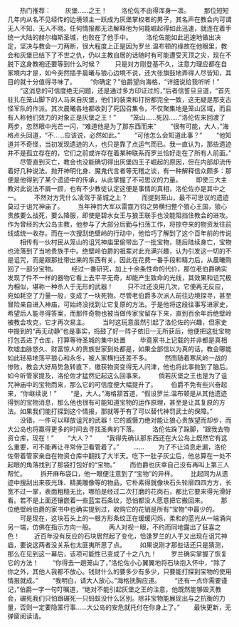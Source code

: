 　　热门推荐：
　　灰堡……之王！
　　洛伦佐不由得浑身一凛。
　　那位短短几年内从名不见经传的边境领主一跃成为灰堡掌权者的男子，其名声在教会内可谓无人不知、无人不晓。任何情报都无法解释他为何能崛起得如此迅速，就连在着手统一大陆的赫尔梅斯圣城，也败在了他手中。
　　洛伦佐能如此迅速地做出决定，坚决与教会一刀两断，很大程度上正是因为罗兰.温布顿的缘故在他眼里，教会和灰堡已结下了不世之仇，仍以主教自居的话随时有可能遭受灭顶之灾，现在不脱下这身教袍还要等到什么时候？
　　只是对方刚登基不久，注意力理应都在自家境内才是，如今突然插手晨曦与狼心边境不说，还大张旗鼓地弄得人尽皆知，其目的就十分值得寻味了。
　　“你确定？”伯爵望向海格，“详细说给我听听！”
　　“这消息的可信度绝无问题，还是通过多方印证过的，”后者信誓旦旦道，“首先驻扎在笼山脚下的人马来自灰堡，他们的装束和打扮都完全一致，这无疑是那支古怪军队的作派。其次晨曦各地都收到了死囚召集令，不仅聚集地是笼山区域，而且有人称他们效力的对象正是灰堡之王！”
　　“笼山……死囚……”洛伦佐来回渡了两步，忽然眼中光芒一闪，“难道他是为了那东西而来”
　　“很有可能，大人，”海格点头回道，“不……应该说，必然如此。”
　　“可他怎么会知道此事？”
　　“他知道并不奇怪，当初发现遗迹的人，也只是靠了点运气而已。我一直认为，那些遗迹并不是孤立存在的，它们之前或许存在着某种联系而罗兰恰好走在了所有人前面。”
　　尽管直到灭亡，教会也没能确切得出灰堡四王子崛起的原因，但在内部却流传着好几种说法。抛开神明化身、魔鬼代言者等无稽之谈，有一种解释信众颇多：那便是他得到了某个遗迹中的传承，从此掌握了不可思议的力量。
　　即使三大主教对此说法不屑一顾，也有不少教徒认定这便是事情的真相，洛伦佐亦是其中之一。
　　不然对方凭什么凌驾于圣城之上？
　　而提到笼山，最不可思议的遗迹莫过于诅咒神庙了。
　　当年神罚大军以雷霆万钧之势横扫整个狼心王国，狼心贵族要么战死，要么降服，即使是碧水女王与狼王联手也没能阻挡住教会的进攻。作为曾经的大公岛主教，他参与了大部分后勤与扫荡工作，将掠夺来的物资发往前线或统一收存。而在一次搜刮绝壁岭的行动中，他恰巧了解到了这个百年前的传说
　　相传有一伙村民从笼山的诅咒神庙里偷带出了一批宝物，随后陆续身亡，宝物也流落到了当地贵族手中。绝壁岭伯爵的祖辈对此充满兴趣，认为引发这一切的不是诅咒，而是跟那批带出来的东西有关，因此在花费一番手段和精力后，从晨曦购回了一部分宝物。
　　经过一番研究，加上十余条性命的代价，那位老伯爵确实发现了件不一样的器物它看上去平平无奇，却能产生致命的光线，其效果和诅咒极为相似，堪称一种杀人于无形的武器！
　　只不过还没用几次，它便再无反应，宛如耗空了力量一般，变成了一块死物。尽管老伯爵多次派人前往边境探寻，甚至冒险亲自进入神庙，可始终没找到让它复原的方法。于是他将这段往事写进家史，希望后人能寻得答案，而那件奇物也被当做传家宝留存下来，直到百余年后绝壁岭被教会攻克，它才再次易主。
　　当时这玩意虽然引起了洛伦佐的兴趣，但家史中提到的“再无动静”也是事实，捣鼓了好一阵子依旧一无所获后，他便把这批宝物打包丢进了仓库，打算等待圣城的集中处置
　　毕竟家书上记载的并非都是真相吹嘘血脉悠久、财富惊人的贵族世家到处都是，如果全部信以为真的话，教会哪能如此轻易地荡平狼心和永冬，被人家横扫还差不多。
　　然而随着寒风岭一战的惨败，教会大好局势急转直下，缴获物资变得无人问津，他也将此事抛到了脑后。如今听管家提及，洛伦佐才猛然记起这么回事来。
　　倘若灰堡之王也是为了诅咒神庙中的宝物而来，那么它的可信度便大幅提升了。
　　伯爵不免有些兴奋起来，“你继续说！”
　　“是，大人。”海格颔首道，“假设罗兰.温布顿是从其他遗迹得到的宝物消息，那么他也很有可能知道宝物的运作原理，甚至是让其复原的方法。如果我们能打探到这个情报，那就等于有了可以替代神罚武士的保障。”
　　没错，一件可以释放诅咒的武器！它的威慑力绝对能让狼心贵族望而却步，而大公岛也将赢得更多的时间去寻找圣典的下落。
　　洛伦佐跺了跺脚，“跟我去物资仓库，现在！”
　　“大人？”
　　“我得先确认那东西还在大公岛上既然它有这么重要，可不能再让寻常侍卫看管着了。”
　　……
　　为了不让消息走漏，洛伦佐带着管家亲自在物资仓库中翻找了大半天。吃下一肚子灰尘后，他总算在一处不起眼的角落找到了那袋打包好的“宝物。”
　　而伯爵也庆幸自己没有再叫上第三人帮忙。
　　拆开麻布袋口，他一眼便注意到了“宝物”的异样。
　　比起同为从遗迹中搜刮出来夜光珠、精美雕像等的物品，它朴素得就像块石头轮廓四四方方，长宽不过一掌，表面粗糙无比，哪怕是经过二次打磨的花岗石，都比它要来得光滑好看。若不是上面还镶嵌着一些蓝宝石条纹，恐怕都没人愿意把它搬回来。
　　那位绝壁岭伯爵的家书中也确实提到过，收购它的花销是所有“宝物”中最少的。
　　可是现在，这块石头上的一根方形条纹正在缓缓闪烁，柔和的蓝光从一端涌向另一端，仿佛在指示方向一般。
　　两人对视一眼，不约而同地露出了狂喜之色！
　　近百年没有反应的石块居然起了变化，恰逢罗兰的人手又出现在诅咒神庙，要说这两者没关系也太匪夷所思了点。
　　如果说刚才那些话还只是猜测，那么在见到这一幕后，该项可能性已变成了十之八九！
　　罗兰确实掌握了恢复它的方法！
　　“你得去一趟笼山了，”洛伦佐小心翼翼地将石块抱入怀中，“除了你之外，其他人我都不放心。钱财什么的要多少有多少，只要能打探到宝物的使用情报就成。”
　　“我明白，请大人放心。”海格抚胸应道。
　　“还有一点你需要谨记，”伯爵一字一句叮嘱道，“绝对不能引起灰堡之王的注意，他既然能够毁灭教会，碾死我们只怕跟碾死一只蚂蚁没什么区别。除非宝物能展现出与之抗衡的力量，否则一定要隐匿行事……大公岛的安危就托付在你身上了。”
　　最快更新，无弹窗阅读请。
